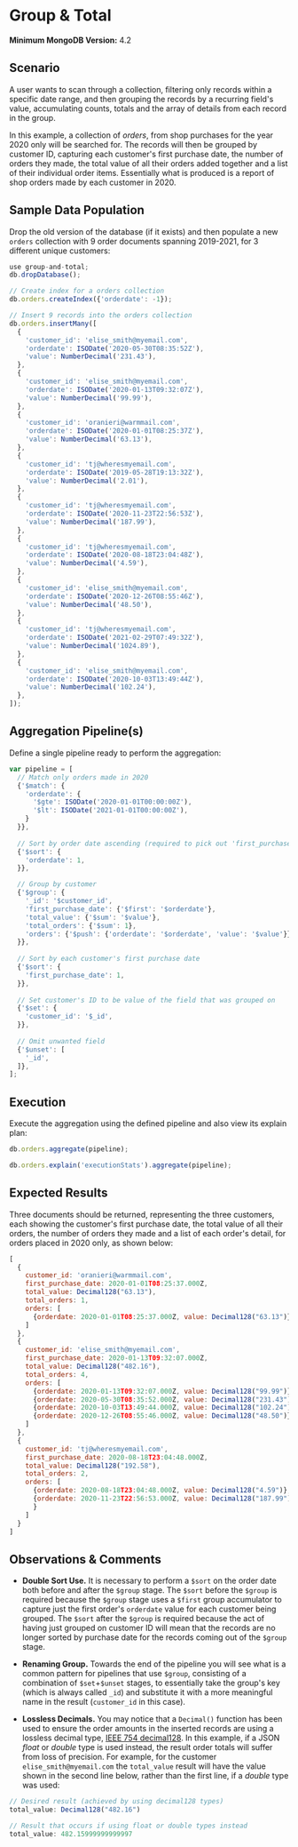 # Group & Total

__Minimum MongoDB Version:__ 4.2


## Scenario

A user wants to scan through a collection, filtering only records within a specific date range, and then grouping the records by a recurring field's value, accumulating counts, totals and the array of details from each record in the group.

In this example, a collection of _orders_, from shop purchases for the year 2020 only will be searched for. The records will then be grouped by customer ID, capturing each customer's first purchase date, the number of orders they made, the total value of all their orders added together and a list of their individual order items. Essentially what is produced is a report of shop orders made by each customer in 2020.


## Sample Data Population

Drop the old version of the database (if it exists) and then populate a new `orders` collection with 9 order documents spanning 2019-2021, for 3 different unique customers:

```javascript
use group-and-total;
db.dropDatabase();

// Create index for a orders collection
db.orders.createIndex({'orderdate': -1});

// Insert 9 records into the orders collection
db.orders.insertMany([
  {
    'customer_id': 'elise_smith@myemail.com',
    'orderdate': ISODate('2020-05-30T08:35:52Z'),
    'value': NumberDecimal('231.43'),
  },
  {
    'customer_id': 'elise_smith@myemail.com',
    'orderdate': ISODate('2020-01-13T09:32:07Z'),
    'value': NumberDecimal('99.99'),
  },
  {
    'customer_id': 'oranieri@warmmail.com',
    'orderdate': ISODate('2020-01-01T08:25:37Z'),
    'value': NumberDecimal('63.13'),
  },
  {
    'customer_id': 'tj@wheresmyemail.com',
    'orderdate': ISODate('2019-05-28T19:13:32Z'),
    'value': NumberDecimal('2.01'),
  },  
  {
    'customer_id': 'tj@wheresmyemail.com',
    'orderdate': ISODate('2020-11-23T22:56:53Z'),
    'value': NumberDecimal('187.99'),
  },
  {
    'customer_id': 'tj@wheresmyemail.com',
    'orderdate': ISODate('2020-08-18T23:04:48Z'),
    'value': NumberDecimal('4.59'),
  },
  {
    'customer_id': 'elise_smith@myemail.com',
    'orderdate': ISODate('2020-12-26T08:55:46Z'),
    'value': NumberDecimal('48.50'),
  },
  {
    'customer_id': 'tj@wheresmyemail.com',
    'orderdate': ISODate('2021-02-29T07:49:32Z'),
    'value': NumberDecimal('1024.89'),
  },
  {
    'customer_id': 'elise_smith@myemail.com',
    'orderdate': ISODate('2020-10-03T13:49:44Z'),
    'value': NumberDecimal('102.24'),
  },
]);
```


## Aggregation Pipeline(s)

Define a single pipeline ready to perform the aggregation:

```javascript
var pipeline = [
  // Match only orders made in 2020
  {'$match': {
    'orderdate': {
      '$gte': ISODate('2020-01-01T00:00:00Z'),
      '$lt': ISODate('2021-01-01T00:00:00Z'),
    }
  }},
  
  // Sort by order date ascending (required to pick out 'first_purchase_date' below)
  {'$sort': {
    'orderdate': 1,
  }},      

  // Group by customer
  {'$group': {
    '_id': '$customer_id',
    'first_purchase_date': {'$first': '$orderdate'},
    'total_value': {'$sum': '$value'},
    'total_orders': {'$sum': 1},
    'orders': {'$push': {'orderdate': '$orderdate', 'value': '$value'}},
  }},
  
  // Sort by each customer's first purchase date
  {'$sort': {
    'first_purchase_date': 1,
  }},    
  
  // Set customer's ID to be value of the field that was grouped on
  {'$set': {
    'customer_id': '$_id',
  }},
  
  // Omit unwanted field
  {'$unset': [
    '_id',
  ]},   
];
```


## Execution

Execute the aggregation using the defined pipeline and also view its explain plan:

```javascript
db.orders.aggregate(pipeline);
```

```javascript
db.orders.explain('executionStats').aggregate(pipeline);
```


## Expected Results

Three documents should be returned, representing the three customers, each showing the customer's first purchase date, the total value of all their orders, the number of orders they made and a list of each order's detail, for orders placed in 2020 only, as shown below:

```javascript
[
  {
    customer_id: 'oranieri@warmmail.com',
    first_purchase_date: 2020-01-01T08:25:37.000Z,
    total_value: Decimal128("63.13"),
    total_orders: 1,
    orders: [
      {orderdate: 2020-01-01T08:25:37.000Z, value: Decimal128("63.13")}
    ]
  },
  {
    customer_id: 'elise_smith@myemail.com',
    first_purchase_date: 2020-01-13T09:32:07.000Z,
    total_value: Decimal128("482.16"),
    total_orders: 4,
    orders: [
      {orderdate: 2020-01-13T09:32:07.000Z, value: Decimal128("99.99")},
      {orderdate: 2020-05-30T08:35:52.000Z, value: Decimal128("231.43")},
      {orderdate: 2020-10-03T13:49:44.000Z, value: Decimal128("102.24")},
      {orderdate: 2020-12-26T08:55:46.000Z, value: Decimal128("48.50")}
    ]
  },
  {
    customer_id: 'tj@wheresmyemail.com',
    first_purchase_date: 2020-08-18T23:04:48.000Z,
    total_value: Decimal128("192.58"),
    total_orders: 2,
    orders: [
      {orderdate: 2020-08-18T23:04:48.000Z, value: Decimal128("4.59")},
      {orderdate: 2020-11-23T22:56:53.000Z, value: Decimal128("187.99")
      }
    ]
  }
]
```


## Observations & Comments

 * __Double Sort Use.__ It is necessary to perform a `$sort` on the order date both before and after the `$group` stage. The `$sort` before the `$group` is required because the `$group` stage uses a `$first` group accumulator to capture just the first order's `orderdate` value for each customer being grouped. The `$sort` after the `$group` is required because the act of having just grouped on customer ID will mean that the records are no longer sorted by purchase date for the records coming out of the `$group` stage.
 
 * __Renaming Group.__ Towards the end of the pipeline you will see what is a common pattern for pipelines that use `$group`, consisting of a combination of `$set`+`$unset` stages, to essentially take the group's key (which is always called `_id`) and substitute it with a more meaningful name in the result (`customer_id` in this case).
 
 * __Lossless Decimals.__ You may notice that a `Decimal()` function has been used to ensure the order amounts in the inserted records are using a lossless decimal type, [IEEE 754 decimal128](https://docs.mongodb.com/manual/tutorial/model-monetary-data/). In this example, if a JSON _float_ or _double_ type is used instead, the result order totals will suffer from loss of precision. For example, for the customer `elise_smith@myemail.com` the `total_value` result will have the value shown in the second line below, rather than the first line, if a _double_ type was used:

```javascript
// Desired result (achieved by using decimal128 types)
total_value: Decimal128("482.16")

// Result that occurs if using float or double types instead
total_value: 482.15999999999997
```

